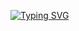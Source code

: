 <a href="https://git.io/typing-svg"><img src="https://readme-typing-svg.demolab.com?font=Fira+Code&duration=4000&pause=1000&color=F70000&width=530&lines=Hi+i'm+lurk+(aka+sxri)!;I+know+CSS%2C+HTML%2C+LUA%2C+JS%2C+C%2B%2B%2C+and+more!;I+usually+post+my+websites+here;Founder+of+AnchorX+%26+Hyper" alt="Typing SVG" /></a>
